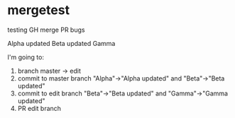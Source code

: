 # mergetest
testing GH merge PR bugs


Alpha updated
Beta updated
Gamma


I'm going to:

1. branch master -> edit
2. commit to master branch "Alpha"->"Alpha updated" and "Beta"->"Beta updated"
3. commit to edit branch "Beta"->"Beta updated" and "Gamma"->"Gamma updated"
4. PR edit branch
